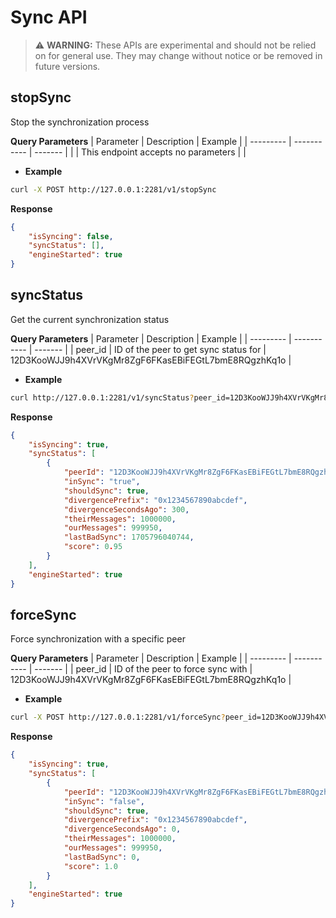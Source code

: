 # Sync API
> ⚠️ **WARNING:**
> These APIs are experimental and should not be relied on for general use. They may change without notice or be removed in future versions.
 
## stopSync

Stop the synchronization process

**Query Parameters**
| Parameter | Description | Example |
| --------- | ----------- | ------- |
| | This endpoint accepts no parameters | |

- **Example**

```bash
curl -X POST http://127.0.0.1:2281/v1/stopSync
```

**Response**

```json
{
    "isSyncing": false,
    "syncStatus": [],
    "engineStarted": true
}
```

## syncStatus

Get the current synchronization status

**Query Parameters**
| Parameter | Description | Example |
| --------- | ----------- | ------- |
| peer_id | ID of the peer to get sync status for | 12D3KooWJJ9h4XVrVKgMr8ZgF6FKasEBiFEGtL7bmE8RQgzhKq1o |

- **Example**

```bash
curl http://127.0.0.1:2281/v1/syncStatus?peer_id=12D3KooWJJ9h4XVrVKgMr8ZgF6FKasEBiFEGtL7bmE8RQgzhKq1o
```

**Response**

```json
{
    "isSyncing": true,
    "syncStatus": [
        {
            "peerId": "12D3KooWJJ9h4XVrVKgMr8ZgF6FKasEBiFEGtL7bmE8RQgzhKq1o",
            "inSync": "true",
            "shouldSync": true,
            "divergencePrefix": "0x1234567890abcdef",
            "divergenceSecondsAgo": 300,
            "theirMessages": 1000000,
            "ourMessages": 999950,
            "lastBadSync": 1705796040744,
            "score": 0.95
        }
    ],
    "engineStarted": true
}
```

## forceSync

Force synchronization with a specific peer

**Query Parameters**
| Parameter | Description | Example |
| --------- | ----------- | ------- |
| peer_id | ID of the peer to force sync with | 12D3KooWJJ9h4XVrVKgMr8ZgF6FKasEBiFEGtL7bmE8RQgzhKq1o |

- **Example**

```bash
curl -X POST http://127.0.0.1:2281/v1/forceSync?peer_id=12D3KooWJJ9h4XVrVKgMr8ZgF6FKasEBiFEGtL7bmE8RQgzhKq1o
```

**Response**

```json
{
    "isSyncing": true,
    "syncStatus": [
        {
            "peerId": "12D3KooWJJ9h4XVrVKgMr8ZgF6FKasEBiFEGtL7bmE8RQgzhKq1o",
            "inSync": "false",
            "shouldSync": true,
            "divergencePrefix": "0x1234567890abcdef",
            "divergenceSecondsAgo": 0,
            "theirMessages": 1000000,
            "ourMessages": 999950,
            "lastBadSync": 0,
            "score": 1.0
        }
    ],
    "engineStarted": true
}
```
